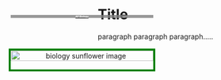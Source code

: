 <html>
     <head>
          <meta charset = "utf-8">
          <style>
               .courseLabel {
                    position: relative;
                    top: -100px;
                    font-size: 5;
                    background-color: rgba(128, 128, 128, 0.801);
                    color: white;
               }
<!--                #scale {
                    border: 4px solid red;
                    position: relative;
                    text-align: center;
                    width: 100%;
               } -->
               .img_and_label {
                    border: 4px solid green;
                    position: absolute;
                    text-align: center;
                    width: 30%;
                    top: 40px;
                    padding: 0px;
                    margin: 0px 0px 0px 0px;
<!--                     position: absolute;
                    top: 175px;
                    left: 5%; -->
               }
               .coursePic {
                    position: relative;
                    width:100%;
                    margin: 0px 0px 0px 0px;
                    padding: 0px;
               }
          </style>
     </head>
     <body>
          <h1>Title</h1>
          <p>paragraph paragraph paragraph.....</p>
<!--           <div id="scale"> -->
               <div id="biology" class="img_and_label">
                    <a target="-blank" href="biology.html">
                         <img src="https://user-images.githubusercontent.com/63515930/79056396-2afb4a80-7c24-11ea-9b60-e09ca904730d.jpg" alt="biology sunflower image" id="bioPic" class="coursePic"/>
                         <h2 class="courseLabel">AP Biology</h2>
                    </a>
               </div>
<!--           </div> -->
          <p><br><br><br><br><br><br><br><br><br><br><br><br><br><br><br><br><br><br><br><br><br><br><br><br><br><br><br><br></p>
     </body>
</html>

